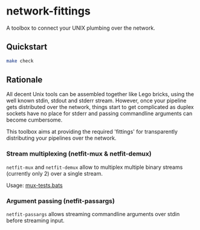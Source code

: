 network-fittings
================

A toolbox to connect your UNIX plumbing over the network.


Quickstart
----------
```bash
make check
```


Rationale
---------

All decent Unix tools can be assembled together like Lego bricks, using the well known stdin, stdout and stderr stream.
However, once your pipeline gets distributed over the network, things start to get complicated as duplex sockets have no place for stderr and passing commandline arguments can become cumbersome.

This toolbox aims at providing the required 'fittings' for transparently distributing your pipelines over the network.


### Stream multiplexing (netfit-mux & netfit-demux)

`netfit-mux` and `netfit-demux` allow to multiplex multiple binary streams (currently only 2) over a single stream.

Usage: [mux-tests.bats](./test/mux-tests.bats)


### Argument passing (netfit-passargs)

`netfit-passargs` allows streaming commandline arguments over stdin before streaming input.
